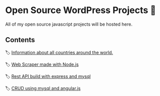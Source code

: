 # Open Source WordPress Projects :tada:
All of my open source javascript projects will be hosted here.

## Contents 
:label: [Information about all countries around the world.](https://github.com/devkabir/javascript-projects/tree/nextjs-country-dom)

:label: [Web Scraper made with Node.js ](https://github.com/devkabir/javascript-projects/tree/js-web-scrapper)

:label: [Rest API build with express and mysql](https://github.com/devkabir/javascript-projects/tree/js-rest-api-with-mysql)

:label: [CRUD using mysql and angular.js](https://github.com/devkabir/javascript-projects/tree/js-php-mysql) 
